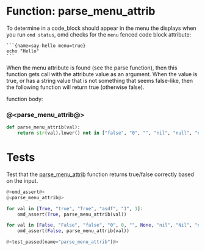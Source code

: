 # Function: parse_menu_attrib

To determine in a code_block should appear in the menu the displays when you run `omd status`, omd checks for the `menu` fenced code block attribute:

``````
```{name=say-hello menu=true}
echo "Hello"
```
``````

When the menu attribute is found (see the parse function), then this function gets call with the attribute value as an argument. When the value is true, or has a string value that is not something that seems false-like, then the following function will return true (otherwise false).

function body:

### @<parse_menu_attrib@>

```python {name=parse_menu_attrib}
def parse_menu_attrib(val):
    return str(val).lower() not in ["false", "0", "", "nil", "null", "none"]
```


# Tests

Test that the [parse_menu_attrib](f_parse_menu_attrib.o.md) function returns true/false correctly based on the input.

```python {name=f_parse_menu_attrib_tests menu=true}
@<omd_assert@>
@<parse_menu_attrib@>

for val in [True, "true", "True", "asdf", "1", 1]:
    omd_assert(True, parse_menu_attrib(val))

for val in [False, "False", "false", "0", 0, "", None, "nil", "Nil", "null", "Null", "None"]:
    omd_assert(False, parse_menu_attrib(val))

@<test_passed(name="parse_menu_attrib")@>
```
